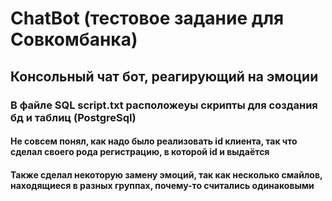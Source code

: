 # ChatBot (тестовое задание для Совкомбанка)
## Консольный чат бот, реагирующий на эмоции
### В файле SQL script.txt расположеyы скрипты для создания бд и таблиц (PostgreSql)
#### Не совсем понял, как надо было реализовать id клиента, так что сделал своего рода регистрацию, в которой id и выдаётся
#### Также сделал некоторую замену эмоций, так как несколько смайлов, находящиеся в разных группах, почему-то считались одинаковыми
